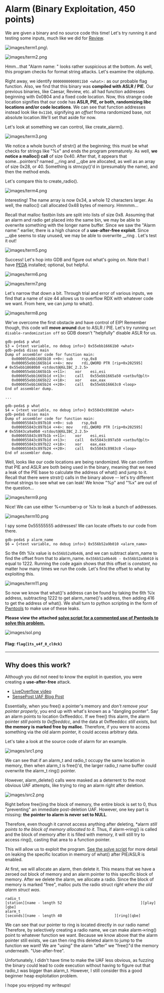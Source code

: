 # Alarm (Binary Exploitation, 450 points)

We are given a binary and no source code this time! Let's try running it and testing some inputs, much like we did for [Review](../review-100/README.md).

![images/term1.png](images/term1.png)\

![images/term2.png](images/term2.png)

Hmm...that "Alarm name: " looks rather suspicious at the bottom. As well, this program checks for format string attacks. Let's examine the objdump.

Right away, we identify `00000000000011b0 <what>:` as our probable flag function. Also, we find that this binary was **compiled with ASLR / PIE**. Our previous binaries, like Caesar, Review, etc. all had function addresses beginning with 0x0804 and a fixed code location. Now, this strange code location signifies that our code has **ASLR, PIE, or both, randomizing libc locations and/or code locations**. We can see that function addresses instead look like `0x11b0`, signifying an *offset* froma randomized base, not absolute location.We'll set that aside for now. 

Let's look at something we can control, like create_alarm().

![images/term3.png](images/term3.png)

We notice a whole bunch of strstr() at the beginning; this must be what checks for strings like "%x" and ends the program prematurely. As well, **we notice a malloc() call** of size 0x40. After that, it appears that some...pointers? named \_\_ring and \_\_qbe are allocated, as well as an array of size 0x28, or 40. Something is strncpy()'d in (presumably the name), and then the method ends.

Let's compare this to create_radio().

![images/term4.png](images/term4.png)

Interesting! The name array is now 0x34, a whole 12 characters larger. As well, the malloc() call allocated 0x48 bytes of memory. Hmmmm...

Recall that malloc fastbin lists are split into lists of size 0x8. Assuming that an alarm and radio get placed into the same bin, we may be able to overwrite something with the longer name buffer. Since we saw the "Alarm name:" earlier, there is a high chance of a **use-after-free exploit**. Since \_\_qbe seems to stay unused, we may be able to overwrite \_\_ring . Let's test it out!

![images/term5.png](images/term5.png)

Success! Let's hop into GDB and figure out what's going on. Note that I have [PEDA](https://github.com/longld/peda) installed; optional, but helpful.

![images/term6.png](images/term6.png)

![images/term7.png](images/term7.png)

Let's narrow that down a bit. Through trial and error of various inputs, we find that a name of size 44 allows us to overflow RDX with whatever code we want. From here, we can jump to what().

![images/term8.png](images/term8.png)

We've overcome the first obstacle and have control of EIP! Remember though, this code will **move around** due to ASLR / PIE. Let's try running `set disable-randomization off` so GDB doesn't "helpfully" disable ASLR for us.

```
gdb-peda$ p what
$3 = {<text variable, no debug info>} 0x55ebb16661b0 <what>
gdb-peda$ disas main
Dump of assembler code for function main:
   0x000055ebb1665b10 <+0>:	sub    rsp,0x8
   0x000055ebb1665b14 <+4>:	mov    rdi,QWORD PTR [rip+0x202595]        # 0x55ebb18680b0 <stdout@@GLIBC_2.2.5>
   0x000055ebb1665b1b <+11>:	xor    esi,esi
   0x000055ebb1665b1d <+13>:	call   0x55ebb1665a50 <setbuf@plt>
   0x000055ebb1665b22 <+18>:	xor    eax,eax
   0x000055ebb1665b24 <+20>:	call   0x55ebb16663c0 <loop>
End of assembler dump.

...

gdb-peda$ p what
$4 = {<text variable, no debug info>} 0x55843c8981b0 <what>
gdb-peda$ disas main
Dump of assembler code for function main:
   0x000055843c897b10 <+0>:	sub    rsp,0x8
   0x000055843c897b14 <+4>:	mov    rdi,QWORD PTR [rip+0x202595]        # 0x55843ca9a0b0 <stdout@@GLIBC_2.2.5>
   0x000055843c897b1b <+11>:	xor    esi,esi
   0x000055843c897b1d <+13>:	call   0x55843c897a50 <setbuf@plt>
   0x000055843c897b22 <+18>:	xor    eax,eax
   0x000055843c897b24 <+20>:	call   0x55843c8983c0 <loop>
End of assembler dump.
```

Well, looks like our code locations are being randomized. We can confirm that PIE and ASLR are both being used in the binary, meaning that we need a leak of the PIE base to calculate the address of what() and jump to it. Recall that there were strstr() calls in the binary above -- let's try different format strings to see what we can leak! We know "%p" and "%x" are out of the question...

![images/term9.png](images/term9.png)

Nice! We can use either %\<number\>p or %lx to leak a bunch of addresses.

![images/term10.png](images/term10.png)

I spy some 0x55555555 addresses! We can locate offsets to our code from there. 

```
gdb-peda$ p alarm_name
$6 = {<text variable, no debug info>} 0x556b52a9b010 <alarm_name>
```

So the 6th %lx value is `0x556b52a9b4d6`, and we can subtract alarm_name to find the offset from that to alarm_name. `0x556b52a9b4d6 - 0x556b52a9b010` is equal to 1222. Running the code again shows that this offset is *constant*, no matter how many times we run the code. Let's find the offset to what by exploiting this.

![images/term11.png](images/term11.png)

So now we know that what()'s address can be found by taking the 6th %lx address, subtracting 1222 to get alarm_name()'s address, then adding 416 to get the address of what(). We shall turn to python scripting in the form of [Pwntools](https://github.com/Gallopsled/pwntools) to make use of these leaks.

**Please view the attached [solve script for a commented use of Pwntools to solve this problem.](./solve.py)**

![images/sol.png](images/sol.png)

#### Flag: `flag{1ts_u4f_0_cl0ck}`

-----

## Why does this work?

Although you did not need to know the exploit in question, you were creating a **use-after-free** attack. 

* [LiveOverflow video](https://www.youtube.com/watch?v=ZHghwsTRyzQ)
* [SensePost UAF Blog Post](https://sensepost.com/blog/2017/linux-heap-exploitation-intro-series-used-and-abused-use-after-free/)

Essentially, when you free() a pointer's memory and *don't remove your pointer properly*, you end up with what's known as a "dangling pointer". Say an alarm points to location 0xffeeddcc. If we free() this alarm, the alarm pointer *still points to 0xffeeddcc*, and the data at 0xffeeddcc *still exists*, but **the memory is marked free by malloc**. Therefore, if you were to access something via the old alarm pointer, it could access arbitrary data. 

Let's take a look at the source code of alarm for an example.

![images/src1.png](images/src1.png)

We can see that if an alarm_t and radio_t occupy the same location in memory, then when alarm_t is free()'d, the larger radio_t name buffer could overwrite the alarm_t ring() pointer.

However, alarm_delete() calls were masked as a deterrent to the most obvious UAF attempts, like trying to ring an alarm right after deletion.

![images/src2.png](images/src2.png)

Right before free()ing the block of memory, the entire block is set to 0, thus "preventing" an immediate post-deletion UAF. However, one key part is missing: **the pointer to alarm is never set to NULL**.

Therefore, even though it cannot access anything after deleting, \*alarm *still points to the block of memory allocated to it.* Thus, if alarm->ring() is called and the block of memory after it is filled with memory, it will still try to access ring(), casting that area to a function pointer.

This will allow us to exploit the program. [See the solve script](./solve.py) for more detail on leaking the specific location in memory of what() after PIE/ASLR is enabled.

At first, we will allocate an alarm, then delete it. This means that we have a zeroed out block of memory and an alarm pointer to this specific block of memory. After we delete the alarm, we allocate a radio. Since the block of memory is marked "free", malloc puts the radio struct *right where the old alarm struct was*.

```
radio_t
[station][name - length 52                                    ][play][qbe]
alarm_t
[seconds][name - length 40                        ][ring][qbe]
```

We can see that our pointer to ring is located directly in our radio name! Therefore, by selectively creating a radio name, we can make alarm->ring() point to whatever function we want. Because we know above that the alarm pointer still exists, we can then ring this deleted alarm to jump to the function we want! We are "using" the alarm "after" we "free()"d the memory underneath. "Use-after-free".

Unfortunately, I didn't have time to make the UAF less obvious, as fuzzing the binary could lead to code execution without having to figure out that radio_t was bigger than alarm_t. However, I still consider this a good beginner heap exploitation problem.

I hope you enjoyed my writeups!
